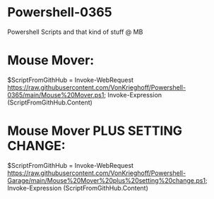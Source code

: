 # Powershell-0365
Powershell Scripts and that kind of stuff
@ MB


# Mouse Mover:
$ScriptFromGithHub = Invoke-WebRequest https://raw.githubusercontent.com/VonKrieghoff/Powershell-0365/main/Mouse%20Mover.ps1; Invoke-Expression $($ScriptFromGithHub.Content)

# Mouse Mover PLUS SETTING CHANGE:
$ScriptFromGithHub = Invoke-WebRequest https://raw.githubusercontent.com/VonKrieghoff/Powershell-Garage/main/Mouse%20Mover%20plus%20setting%20change.ps1; Invoke-Expression $($ScriptFromGithHub.Content)

